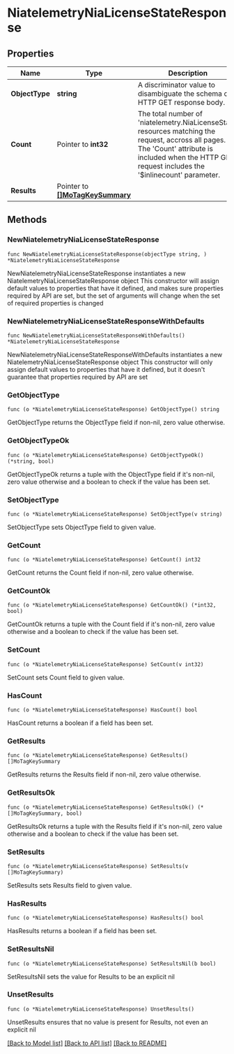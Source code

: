 # NiatelemetryNiaLicenseStateResponse

## Properties

Name | Type | Description | Notes
------------ | ------------- | ------------- | -------------
**ObjectType** | **string** | A discriminator value to disambiguate the schema of a HTTP GET response body. | 
**Count** | Pointer to **int32** | The total number of &#39;niatelemetry.NiaLicenseState&#39; resources matching the request, accross all pages. The &#39;Count&#39; attribute is included when the HTTP GET request includes the &#39;$inlinecount&#39; parameter. | [optional] 
**Results** | Pointer to [**[]MoTagKeySummary**](MoTagKeySummary.md) |  | [optional] 

## Methods

### NewNiatelemetryNiaLicenseStateResponse

`func NewNiatelemetryNiaLicenseStateResponse(objectType string, ) *NiatelemetryNiaLicenseStateResponse`

NewNiatelemetryNiaLicenseStateResponse instantiates a new NiatelemetryNiaLicenseStateResponse object
This constructor will assign default values to properties that have it defined,
and makes sure properties required by API are set, but the set of arguments
will change when the set of required properties is changed

### NewNiatelemetryNiaLicenseStateResponseWithDefaults

`func NewNiatelemetryNiaLicenseStateResponseWithDefaults() *NiatelemetryNiaLicenseStateResponse`

NewNiatelemetryNiaLicenseStateResponseWithDefaults instantiates a new NiatelemetryNiaLicenseStateResponse object
This constructor will only assign default values to properties that have it defined,
but it doesn't guarantee that properties required by API are set

### GetObjectType

`func (o *NiatelemetryNiaLicenseStateResponse) GetObjectType() string`

GetObjectType returns the ObjectType field if non-nil, zero value otherwise.

### GetObjectTypeOk

`func (o *NiatelemetryNiaLicenseStateResponse) GetObjectTypeOk() (*string, bool)`

GetObjectTypeOk returns a tuple with the ObjectType field if it's non-nil, zero value otherwise
and a boolean to check if the value has been set.

### SetObjectType

`func (o *NiatelemetryNiaLicenseStateResponse) SetObjectType(v string)`

SetObjectType sets ObjectType field to given value.


### GetCount

`func (o *NiatelemetryNiaLicenseStateResponse) GetCount() int32`

GetCount returns the Count field if non-nil, zero value otherwise.

### GetCountOk

`func (o *NiatelemetryNiaLicenseStateResponse) GetCountOk() (*int32, bool)`

GetCountOk returns a tuple with the Count field if it's non-nil, zero value otherwise
and a boolean to check if the value has been set.

### SetCount

`func (o *NiatelemetryNiaLicenseStateResponse) SetCount(v int32)`

SetCount sets Count field to given value.

### HasCount

`func (o *NiatelemetryNiaLicenseStateResponse) HasCount() bool`

HasCount returns a boolean if a field has been set.

### GetResults

`func (o *NiatelemetryNiaLicenseStateResponse) GetResults() []MoTagKeySummary`

GetResults returns the Results field if non-nil, zero value otherwise.

### GetResultsOk

`func (o *NiatelemetryNiaLicenseStateResponse) GetResultsOk() (*[]MoTagKeySummary, bool)`

GetResultsOk returns a tuple with the Results field if it's non-nil, zero value otherwise
and a boolean to check if the value has been set.

### SetResults

`func (o *NiatelemetryNiaLicenseStateResponse) SetResults(v []MoTagKeySummary)`

SetResults sets Results field to given value.

### HasResults

`func (o *NiatelemetryNiaLicenseStateResponse) HasResults() bool`

HasResults returns a boolean if a field has been set.

### SetResultsNil

`func (o *NiatelemetryNiaLicenseStateResponse) SetResultsNil(b bool)`

 SetResultsNil sets the value for Results to be an explicit nil

### UnsetResults
`func (o *NiatelemetryNiaLicenseStateResponse) UnsetResults()`

UnsetResults ensures that no value is present for Results, not even an explicit nil

[[Back to Model list]](../README.md#documentation-for-models) [[Back to API list]](../README.md#documentation-for-api-endpoints) [[Back to README]](../README.md)


